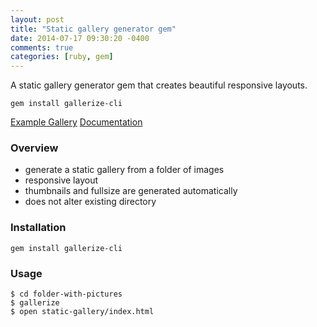```yaml
---
layout: post
title: "Static gallery generator gem"
date: 2014-07-17 09:30:20 -0400
comments: true
categories: [ruby, gem]
---
```


A static gallery generator gem that creates beautiful responsive layouts.

```
gem install gallerize-cli
```

[Example Gallery](http://examples.hilscher.ca/gallerize/) 
[Documentation](https://github.com/blakehilscher/gallerize)

<!-- more -->


### Overview

* generate a static gallery from a folder of images
* responsive layout
* thumbnails and fullsize are generated automatically
* does not alter existing directory


### Installation

```
gem install gallerize-cli
```


### Usage

```
$ cd folder-with-pictures
$ gallerize
$ open static-gallery/index.html
```
